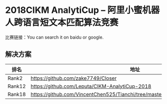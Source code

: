 
# 2018CIKM AnalytiCup – 阿里小蜜机器人跨语言短文本匹配算法竞赛

比赛链接：You can search it on baidu or google.

## 解决方案
|排名|地址|
|----|----|
|Rank2|https://github.com/zake7749/Closer|
|Rank12|https://github.com/Leputa/CIKM-AnalytiCup-2018|
|Rank18|https://github.com/VincentChen525/Tianchi/tree/master/CIKM%20AnalytiCup%202018|
